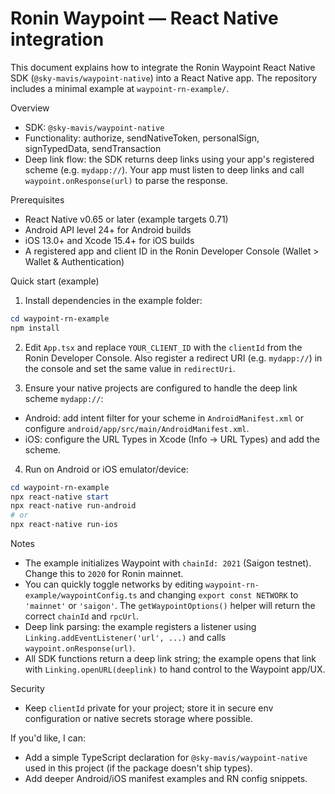 # Ronin Waypoint — React Native integration

This document explains how to integrate the Ronin Waypoint React Native SDK (`@sky-mavis/waypoint-native`) into a React Native app. The repository includes a minimal example at `waypoint-rn-example/`.

Overview
- SDK: `@sky-mavis/waypoint-native`
- Functionality: authorize, sendNativeToken, personalSign, signTypedData, sendTransaction
- Deep link flow: the SDK returns deep links using your app's registered scheme (e.g. `mydapp://`). Your app must listen to deep links and call `waypoint.onResponse(url)` to parse the response.

Prerequisites
- React Native v0.65 or later (example targets 0.71)
- Android API level 24+ for Android builds
- iOS 13.0+ and Xcode 15.4+ for iOS builds
- A registered app and client ID in the Ronin Developer Console (Wallet > Wallet & Authentication)

Quick start (example)

1) Install dependencies in the example folder:

```powershell
cd waypoint-rn-example
npm install
```

2) Edit `App.tsx` and replace `YOUR_CLIENT_ID` with the `clientId` from the Ronin Developer Console. Also register a redirect URI (e.g. `mydapp://`) in the console and set the same value in `redirectUri`.

3) Ensure your native projects are configured to handle the deep link scheme `mydapp://`:

- Android: add intent filter for your scheme in `AndroidManifest.xml` or configure `android/app/src/main/AndroidManifest.xml`.
- iOS: configure the URL Types in Xcode (Info -> URL Types) and add the scheme.

4) Run on Android or iOS emulator/device:

```powershell
cd waypoint-rn-example
npx react-native start
npx react-native run-android
# or
npx react-native run-ios
```

Notes
- The example initializes Waypoint with `chainId: 2021` (Saigon testnet). Change this to `2020` for Ronin mainnet.
- You can quickly toggle networks by editing `waypoint-rn-example/waypointConfig.ts` and changing `export const NETWORK` to `'mainnet'` or `'saigon'`. The `getWaypointOptions()` helper will return the correct `chainId` and `rpcUrl`.
- Deep link parsing: the example registers a listener using `Linking.addEventListener('url', ...)` and calls `waypoint.onResponse(url)`.
- All SDK functions return a deep link string; the example opens that link with `Linking.openURL(deeplink)` to hand control to the Waypoint app/UX.

Security
- Keep `clientId` private for your project; store it in secure env configuration or native secrets storage where possible.

If you'd like, I can:
- Add a simple TypeScript declaration for `@sky-mavis/waypoint-native` used in this project (if the package doesn't ship types).
- Add deeper Android/iOS manifest examples and RN config snippets.
